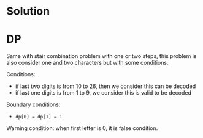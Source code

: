 # Solution
# DP
Same with stair combination problem with one or two steps, this problem is also consider one and two characters but with some conditions.

Conditions:
* if last two digits is from 10 to 26, then we consider this can be decoded
* if last one digits is from 1 to 9, we consider this is valid to be decoded

Boundary conditions:
* `dp[0] = dp[1] = 1`

Warning condition: when first letter is 0, it is false condition.
